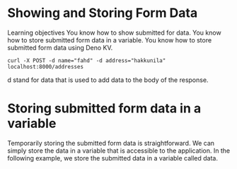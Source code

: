 # Showing and Storing Form Data

Learning objectives
You know how to show submitted for data.
You know how to store submitted form data in a variable.
You know how to store submitted form data using Deno KV.

```curl
curl -X POST -d name="fahd" -d address="hakkunila" localhost:8000/addresses

```

d stand for data that is used to add data to the body of the response. 

# Storing submitted form data in a variable

Temporarily storing the submitted form data is straightforward. We can simply store the data in a variable that is accessible to the application. In the following example, we store the submitted data in a variable called data.


